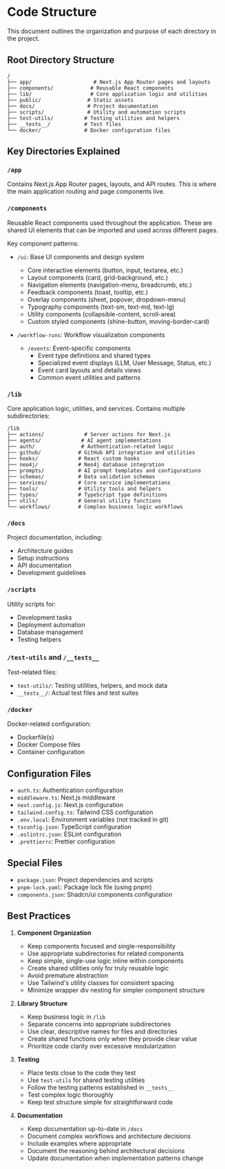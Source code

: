 # Code Structure

This document outlines the organization and purpose of each directory in the project.

## Root Directory Structure

```
/
├── app/                    # Next.js App Router pages and layouts
├── components/            # Reusable React components
├── lib/                   # Core application logic and utilities
├── public/               # Static assets
├── docs/                 # Project documentation
├── scripts/              # Utility and automation scripts
├── test-utils/          # Testing utilities and helpers
├── __tests__/           # Test files
└── docker/              # Docker configuration files
```

## Key Directories Explained

### `/app`

Contains Next.js App Router pages, layouts, and API routes. This is where the main application routing and page components live.

### `/components`

Reusable React components used throughout the application. These are shared UI elements that can be imported and used across different pages.

Key component patterns:

- `/ui`: Base UI components and design system

  - Core interactive elements (button, input, textarea, etc.)
  - Layout components (card, grid-background, etc.)
  - Navigation elements (navigation-menu, breadcrumb, etc.)
  - Feedback components (toast, tooltip, etc.)
  - Overlay components (sheet, popover, dropdown-menu)
  - Typography components (text-sm, text-md, text-lg)
  - Utility components (collapsible-content, scroll-area)
  - Custom styled components (shine-button, moving-border-card)

- `/workflow-runs`: Workflow visualization components
  - `/events`: Event-specific components
    - Event type definitions and shared types
    - Specialized event displays (LLM, User Message, Status, etc.)
    - Event card layouts and details views
    - Common event utilities and patterns

### `/lib`

Core application logic, utilities, and services. Contains multiple subdirectories:

```
/lib
├── actions/             # Server actions for Next.js
├── agents/             # AI agent implementations
├── auth/               # Authentication-related logic
├── github/            # GitHub API integration and utilities
├── hooks/             # React custom hooks
├── neo4j/             # Neo4j database integration
├── prompts/           # AI prompt templates and configurations
├── schemas/           # Data validation schemas
├── services/          # Core service implementations
├── tools/             # Utility tools and helpers
├── types/             # TypeScript type definitions
├── utils/             # General utility functions
└── workflows/         # Complex business logic workflows
```

### `/docs`

Project documentation, including:

- Architecture guides
- Setup instructions
- API documentation
- Development guidelines

### `/scripts`

Utility scripts for:

- Development tasks
- Deployment automation
- Database management
- Testing helpers

### `/test-utils` and `/__tests__`

Test-related files:

- `test-utils/`: Testing utilities, helpers, and mock data
- `__tests__/`: Actual test files and test suites

### `/docker`

Docker-related configuration:

- Dockerfile(s)
- Docker Compose files
- Container configuration

## Configuration Files

- `auth.ts`: Authentication configuration
- `middleware.ts`: Next.js middleware
- `next.config.js`: Next.js configuration
- `tailwind.config.ts`: Tailwind CSS configuration
- `.env.local`: Environment variables (not tracked in git)
- `tsconfig.json`: TypeScript configuration
- `.eslintrc.json`: ESLint configuration
- `.prettierrc`: Prettier configuration

## Special Files

- `package.json`: Project dependencies and scripts
- `pnpm-lock.yaml`: Package lock file (using pnpm)
- `components.json`: Shadcn/ui components configuration

## Best Practices

1. **Component Organization**

   - Keep components focused and single-responsibility
   - Use appropriate subdirectories for related components
   - Keep simple, single-use logic inline within components
   - Create shared utilities only for truly reusable logic
   - Avoid premature abstraction
   - Use Tailwind's utility classes for consistent spacing
   - Minimize wrapper div nesting for simpler component structure

2. **Library Structure**

   - Keep business logic in `/lib`
   - Separate concerns into appropriate subdirectories
   - Use clear, descriptive names for files and directories
   - Create shared functions only when they provide clear value
   - Prioritize code clarity over excessive modularization

3. **Testing**

   - Place tests close to the code they test
   - Use `test-utils` for shared testing utilities
   - Follow the testing patterns established in `__tests__`
   - Test complex logic thoroughly
   - Keep test structure simple for straightforward code

4. **Documentation**
   - Keep documentation up-to-date in `/docs`
   - Document complex workflows and architecture decisions
   - Include examples where appropriate
   - Document the reasoning behind architectural decisions
   - Update documentation when implementation patterns change
